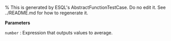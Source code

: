 % This is generated by ESQL's AbstractFunctionTestCase. Do no edit it. See ../README.md for how to regenerate it.

**Parameters**

`number`
:   Expression that outputs values to average.

